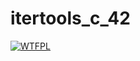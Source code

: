# itertools_c_42

[![WTFPL](http://www.wtfpl.net/wp-content/uploads/2012/12/wtfpl-badge-1.png "WTFPL")](http://www.wtfpl.net/)
